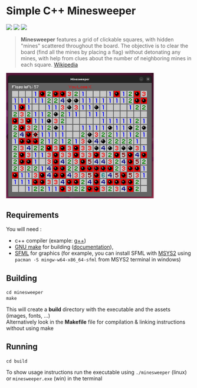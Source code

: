 # Simple C++ Minesweeper
[![](https://img.shields.io/badge/Author-Romain%20Besson-brightgreen)](https://github.com/R-Besson) ![](https://img.shields.io/badge/C%2B%2B-00599C?style=flat&logo=c%2B%2B&logoColor=white) ![](https://img.shields.io/badge/Using-SFML-green)

> **Minesweeper** features a grid of clickable squares, with hidden "mines" scattered throughout the board. The objective is to clear the board (find all the mines by placing a flag) without detonating any mines, with help from clues about the number of neighboring mines in each square. [Wikipedia](https://en.wikipedia.org/wiki/Minesweeper_(video_game)) 

<img src="game.png" width="400">

## Requirements
You will need :<br>
- c++ compiler (example: [g++](https://gcc.gnu.org/))
- [GNU make](https://www.gnu.org/software/make/) for building ([documentation](https://www.gnu.org/software/make/manual/make.html)),<br>
- [SFML](https://www.sfml-dev.org/index.php) for graphics (for example, you can install SFML with [MSYS2](https://www.msys2.org/) using `pacman -S mingw-w64-x86_64-sfml` from MSYS2 terminal in windows)

## Building
```
cd minesweeper
make
```
This will create a **build** directory with the executable and the assets (images, fonts, ...)<br>
Alternatively look in the **Makefile** file for compilation & linking instructions without using make

## Running
```
cd build
```
To show usage instructions run the executable using `./minesweeper` (linux) or `minesweeper.exe` (win) in the terminal